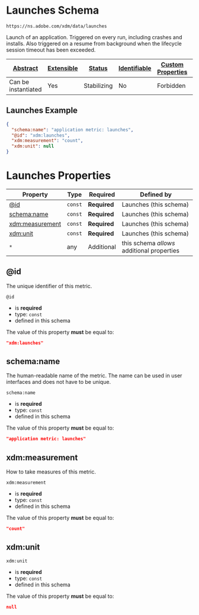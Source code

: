 
# Launches Schema

```
https://ns.adobe.com/xdm/data/launches
```

Launch of an application. Triggered on every run, including crashes and installs. Also triggered on a resume from background when the lifecycle session timeout has been exceeded.

| [Abstract](../../abstract.md) | [Extensible](../../extensions.md) | [Status](../../status.md) | [Identifiable](../../id.md) | [Custom Properties](../../extensions.md) | [Additional Properties](../../extensions.md) | Defined In |
|-------------------------------|-----------------------------------|---------------------------|-----------------------------|------------------------------------------|----------------------------------------------|------------|
| Can be instantiated | Yes | Stabilizing | No | Forbidden | Permitted | [data/launches.schema.json](data/launches.schema.json) |

## Launches Example
```json
{
  "schema:name": "application metric: launches",
  "@id": "xdm:launches",
  "xdm:measurement": "count",
  "xdm:unit": null
}
```

# Launches Properties

| Property | Type | Required | Defined by |
|----------|------|----------|------------|
| [@id](#@id) | `const` | **Required** | Launches (this schema) |
| [schema:name](#schemaname) | `const` | **Required** | Launches (this schema) |
| [xdm:measurement](#xdmmeasurement) | `const` | **Required** | Launches (this schema) |
| [xdm:unit](#xdmunit) | `const` | **Required** | Launches (this schema) |
| `*` | any | Additional | this schema *allows* additional properties |

## @id

The unique identifier of this metric.

`@id`
* is **required**
* type: `const`
* defined in this schema

The value of this property **must** be equal to:

```json
"xdm:launches"
```





## schema:name

The human-readable name of the metric. The name can be used in user interfaces and does not have to be unique.

`schema:name`
* is **required**
* type: `const`
* defined in this schema

The value of this property **must** be equal to:

```json
"application metric: launches"
```





## xdm:measurement

How to take measures of this metric.

`xdm:measurement`
* is **required**
* type: `const`
* defined in this schema

The value of this property **must** be equal to:

```json
"count"
```





## xdm:unit


`xdm:unit`
* is **required**
* type: `const`
* defined in this schema

The value of this property **must** be equal to:

```json
null
```




